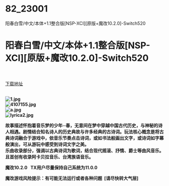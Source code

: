 # 82_23001
阳春白雪/中文/本体+1.1整合版[NSP-XCI][原版+魔改10.2.0]-Switch520
# 阳春白雪/中文/本体+1.1整合版[NSP-XCI][原版+魔改10.2.0]-Switch520
 <br/></br>
[下载地址](https://www.switch520.cc/article/23001 "下载地址")
<br/></br>

<p><strong><img title="1.jpg" src="https://www.switch520.cc/muke_img/2021_10_07_de81df49fbb29.jpg" alt="1.jpg"></strong><br>
<strong><img title="4107155.jpg" src="https://www.switch520.cc/muke_img/2021_10_07_2a2ec05dfcd62.jpg" alt="4107155.jpg"></strong><br>
<strong><img title="a.jpg" src="https://www.switch520.cc/muke_img/2021_10_07_b34ee3a92e183.jpg" alt="a.jpg"></strong><br>
<strong><img title="lyrica2.jpg" src="https://www.switch520.cc/muke_img/2021_10_07_221656e540be4.jpg" alt="lyrica2.jpg">&nbsp;</strong></p>
<p><strong>故事描述怀抱着音乐梦的少年─春，无意间在梦中穿越中国古代历史，与神秘的诗人相遇。剧情结合知名诗人的历史典故与许多经典的古诗词。玩法核心概念是将古典诗词融合于游戏中，依音乐节奏点击诗词，或如书法般画出文字，或诗词如字幕般演出，可从游玩中感受到诗词文字之美。</strong><br>
<strong>乐曲收录部分，强调以古典诗词为歌词，结合现代摇滚、抒情、爵士等曲风音乐。且首创有收录阿卡贝拉音乐、台湾族语音乐。</strong></p>
<p><strong>魔改10.2.0 &nbsp;&nbsp;TX用户尽量保持自己系统为11.0.0</strong></p>
<p><strong>魔改游戏风险提示：有可能无法运行或者各种问题 &nbsp;[请尽快转大气层]</strong></p>
